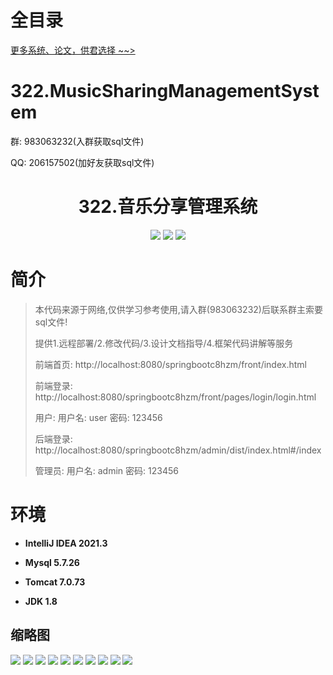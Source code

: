 # 全目录

[更多系统、论文，供君选择 ~~>](https://www.bitwise.net.cn)

# 322.MusicSharingManagementSystem

<p>群: 983063232(入群获取sql文件)</p>
<p>QQ: 206157502(加好友获取sql文件)</p>

<p><h1 align="center">322.音乐分享管理系统</h1></p>


<p align="center">
	<img src="https://img.shields.io/badge/jdk-1.8-orange.svg"/>
    <img src="https://img.shields.io/badge/springboot-5.x-lightgrey.svg"/>
    <img src="https://img.shields.io/badge/vue-3.x-blue.svg"/>
</p>

# 简介

> 本代码来源于网络,仅供学习参考使用,请入群(983063232)后联系群主索要sql文件!
>
> 提供1.远程部署/2.修改代码/3.设计文档指导/4.框架代码讲解等服务
>
> 前端首页: http://localhost:8080/springbootc8hzm/front/index.html
>
> 前端登录: http://localhost:8080/springbootc8hzm/front/pages/login/login.html
>
> 用户: 用户名: user 密码: 123456
>
> 后端登录: http://localhost:8080/springbootc8hzm/admin/dist/index.html#/index
>
> 管理员: 用户名: admin 密码: 123456
>

# 环境

- <b>IntelliJ IDEA 2021.3</b>

- <b>Mysql 5.7.26</b>

- <b>Tomcat 7.0.73</b>

- <b>JDK 1.8</b>




## 缩略图

![](https://bitwise.oss-cn-heyuan.aliyuncs.com/2024/9/10/77de6774-d5ed-4809-bdfc-375b5f86e6bb.png)
![](https://bitwise.oss-cn-heyuan.aliyuncs.com/2024/9/10/a1b84106-73ed-465d-bf2f-919d36d8adf7.png)
![](https://bitwise.oss-cn-heyuan.aliyuncs.com/2024/9/10/3358a0ef-0172-4f34-8d4f-7006d3b781eb.png)
![](https://bitwise.oss-cn-heyuan.aliyuncs.com/2024/9/10/ebc4fcc5-74ef-42a9-90fb-db276fd35d4d.png)
![](https://bitwise.oss-cn-heyuan.aliyuncs.com/2024/9/10/d74c74fb-ce68-4f70-9240-55c379d83398.png)
![](https://bitwise.oss-cn-heyuan.aliyuncs.com/2024/9/10/a75edbfe-dff6-4e5c-9305-a644a567c143.png)
![](https://bitwise.oss-cn-heyuan.aliyuncs.com/2024/9/10/d4cbd1b3-63a7-40f7-a9c1-ca1c4723b481.png)
![](https://bitwise.oss-cn-heyuan.aliyuncs.com/2024/9/10/974c8f74-f529-4845-a454-7ff2cb13bc5c.png)
![](https://bitwise.oss-cn-heyuan.aliyuncs.com/2024/9/10/acc7e20b-8af2-4141-860f-0f40772ddc1a.png)
![](https://bitwise.oss-cn-heyuan.aliyuncs.com/2024/9/10/da9f76df-edae-40ef-9202-6c41c575eedf.png)






